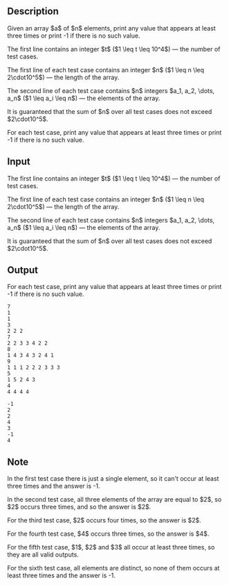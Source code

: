 ## Description

<div><p>Given an array $a$ of $n$ elements, print any value that appears at least three times or print <span class="tex-font-style-tt">-1</span> if there is no such value.</p></div><div class="input-specification"><p>The first line contains an integer $t$ ($1 \leq t \leq 10^4$)&nbsp;— the number of test cases.</p><p>The first line of each test case contains an integer $n$ ($1 \leq n \leq 2\cdot10^5$)&nbsp;— the length of the array.</p><p>The second line of each test case contains $n$ integers $a_1, a_2, \dots, a_n$ ($1 \leq a_i \leq n$)&nbsp;— the elements of the array.</p><p>It is guaranteed that the sum of $n$ over all test cases does not exceed $2\cdot10^5$.</p></div><div class="output-specification"><p>For each test case, print any value that appears at least three times or print <span class="tex-font-style-tt">-1</span> if there is no such value.</p></div>

## Input

<p>The first line contains an integer $t$ ($1 \leq t \leq 10^4$)&nbsp;— the number of test cases.</p><p>The first line of each test case contains an integer $n$ ($1 \leq n \leq 2\cdot10^5$)&nbsp;— the length of the array.</p><p>The second line of each test case contains $n$ integers $a_1, a_2, \dots, a_n$ ($1 \leq a_i \leq n$)&nbsp;— the elements of the array.</p><p>It is guaranteed that the sum of $n$ over all test cases does not exceed $2\cdot10^5$.</p>

## Output

<p>For each test case, print any value that appears at least three times or print <span class="tex-font-style-tt">-1</span> if there is no such value.</p>





```input1
7
1
1
3
2 2 2
7
2 2 3 3 4 2 2
8
1 4 3 4 3 2 4 1
9
1 1 1 2 2 2 3 3 3
5
1 5 2 4 3
4
4 4 4 4
```




```output1
-1
2
2
4
3
-1
4
```



## Note

<p>In the first test case there is just a single element, so it can't occur at least three times and the answer is <span class="tex-font-style-tt">-1</span>.</p><p>In the second test case, all three elements of the array are equal to $2$, so $2$ occurs three times, and so the answer is $2$.</p><p>For the third test case, $2$ occurs four times, so the answer is $2$.</p><p>For the fourth test case, $4$ occurs three times, so the answer is $4$.</p><p>For the fifth test case, $1$, $2$ and $3$ all occur at least three times, so they are all valid outputs.</p><p>For the sixth test case, all elements are distinct, so none of them occurs at least three times and the answer is <span class="tex-font-style-tt">-1</span>.</p>
